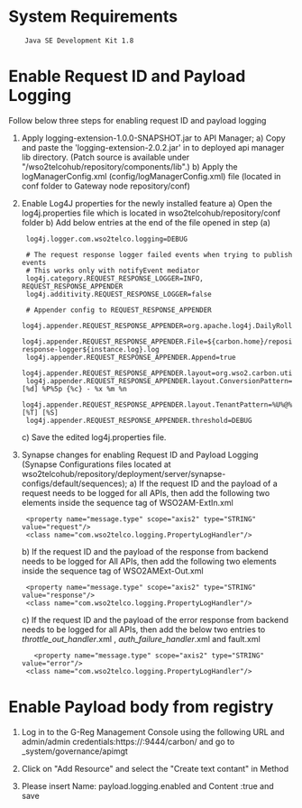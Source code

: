 System Requirements
=================

        Java SE Development Kit 1.8


Enable Request ID and Payload Logging
=====================================

Follow below three steps for enabling request ID and payload logging

1) Apply logging-extension-1.0.0-SNAPSHOT.jar to API Manager;
        a) Copy and paste the 'logging-extension-2.0.2.jar' in to deployed api manager lib directory. (Patch source is available under "/wso2telcohub/repository/components/lib".)
		b) Apply the logManagerConfig.xml (config/logManagerConfig.xml) file (located in conf folder to Gateway node <APIM>repository/conf)
		


2) Enable Log4J properties for the newly installed feature
	a) Open the log4j.properties file which is located in wso2telcohub/repository/conf folder
	b) Add below entries at the end of the file opened in step (a)

		log4j.logger.com.wso2telco.logging=DEBUG

		# The request response logger failed events when trying to publish events
        # This works only with notifyEvent mediator
        log4j.category.REQUEST_RESPONSE_LOGGER=INFO, REQUEST_RESPONSE_APPENDER
        log4j.additivity.REQUEST_RESPONSE_LOGGER=false

        # Appender config to REQUEST_RESPONSE_APPENDER
        log4j.appender.REQUEST_RESPONSE_APPENDER=org.apache.log4j.DailyRollingFileAppender
        log4j.appender.REQUEST_RESPONSE_APPENDER.File=${carbon.home}/repository/logs/${instance.log}/request-response-logger${instance.log}.log
        log4j.appender.REQUEST_RESPONSE_APPENDER.Append=true
        log4j.appender.REQUEST_RESPONSE_APPENDER.layout=org.wso2.carbon.utils.logging.TenantAwarePatternLayout
        log4j.appender.REQUEST_RESPONSE_APPENDER.layout.ConversionPattern=[%d] %P%5p {%c} - %x %m %n
        log4j.appender.REQUEST_RESPONSE_APPENDER.layout.TenantPattern=%U%@%D [%T] [%S]
        log4j.appender.REQUEST_RESPONSE_APPENDER.threshold=DEBUG

	c) Save the edited log4j.properties file.


3) Synapse changes for enabling Request ID and Payload Logging (Synapse Configurations files located at wso2telcohub/repository/deployment/server/synapse-configs/default/sequences);
    a) If the request ID and the payload of a request needs to be logged for all APIs, then add the following two elements inside the sequence tag of WSO2AM-ExtIn.xml
    
		<property name="message.type" scope="axis2" type="STRING" value="request"/>
        <class name="com.wso2telco.logging.PropertyLogHandler"/>

    b) If the request ID and the payload of the response from backend needs to be logged for All APIs, then add the following two elements inside the sequence tag of WSO2AMExt-Out.xml
		
		<property name="message.type" scope="axis2" type="STRING" value="response"/>
        <class name="com.wso2telco.logging.PropertyLogHandler"/>

    c) If the request ID and the payload of the error response from backend needs to be logged for all APIs, then add the below two entries to _throttle_out_handler_.xml , _auth_failure_handler_.xml and fault.xml
    
	      <property name="message.type" scope="axis2" type="STRING" value="error"/>
        <class name="com.wso2telco.logging.PropertyLogHandler"/>



Enable Payload body from registry
=================================

1) Log in to the G-Reg Management Console using the following URL and admin/admin credentials:https://<hostname>:9444/carbon/ and
go to _system/governance/apimgt

2) Click on "Add Resource" and select the "Create text contant" in Method

3) Please insert Name: payload.logging.enabled and Content :true and save


